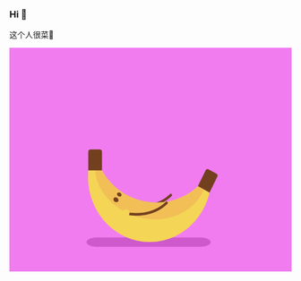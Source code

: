 ### Hi 👋

这个人很菜👦

<img src="https://github.com/c987617162/c987617162/blob/main/6fe16492d54dfb97b36216c4c39d5bea.gif" width="auto" height="400px" alt="ee"/>

<!--
**c987617162/c987617162** is a ✨ _special_ ✨ repository because its `README.md` (this file) appears on your GitHub profile.

Here are some ideas to get you started:

- 🔭 I’m currently working on ...
- 🌱 I’m currently learning ...
- 👯 I’m looking to collaborate on ...
- 🤔 I’m looking for help with ...
- 💬 Ask me about ...
- 📫 How to reach me: ...
- 😄 Pronouns: ...
- ⚡ Fun fact: ...
-->
